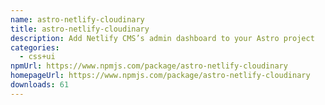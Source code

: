 ```yaml
---
name: astro-netlify-cloudinary
title: astro-netlify-cloudinary
description: Add Netlify CMS’s admin dashboard to your Astro project
categories:
  - css+ui
npmUrl: https://www.npmjs.com/package/astro-netlify-cloudinary
homepageUrl: https://www.npmjs.com/package/astro-netlify-cloudinary
downloads: 61
---
```


